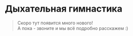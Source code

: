 # Дыхательная гимнастика

> Скоро тут появится много нового!  
> А пока - звоните и мы всё подробно расскажем :)